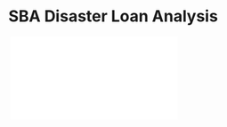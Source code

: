 # SBA Disaster Loan Analysis 

<a href="pdf/sba.pdf" type="application/pdf" class="image fit"><img src="images/sba.jpg" alt=""></a>
![](./pdf/sba.pdf)


